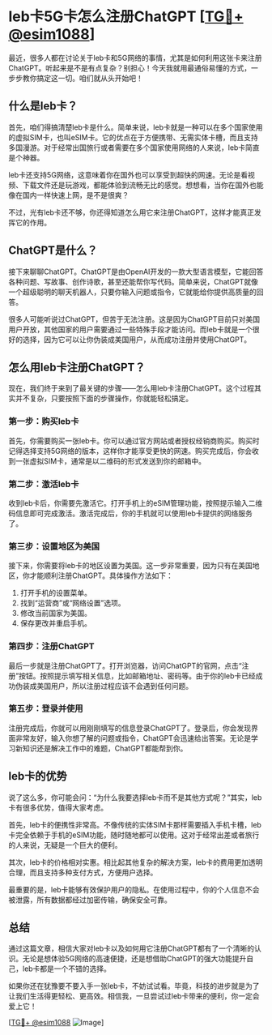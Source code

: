 # leb卡5G卡怎么注册ChatGPT [[TG💪+ @esim1088](https://t.me/s/esim1088)]

最近，很多人都在讨论关于leb卡和5G网络的事情，尤其是如何利用这张卡来注册ChatGPT。听起来是不是有点复杂？别担心！今天我就用最通俗易懂的方式，一步步教你搞定这一切。咱们就从头开始吧！

## 什么是leb卡？

首先，咱们得搞清楚leb卡是什么。简单来说，leb卡就是一种可以在多个国家使用的虚拟SIM卡，也叫eSIM卡。它的优点在于方便携带、无需实体卡槽，而且支持多国漫游。对于经常出国旅行或者需要在多个国家使用网络的人来说，leb卡简直是个神器。

leb卡还支持5G网络，这意味着你在国外也可以享受到超快的网速。无论是看视频、下载文件还是玩游戏，都能体验到流畅无比的感觉。想想看，当你在国外也能像在国内一样快速上网，是不是很爽？

不过，光有leb卡还不够，你还得知道怎么用它来注册ChatGPT，这样才能真正发挥它的作用。

## ChatGPT是什么？

接下来聊聊ChatGPT。ChatGPT是由OpenAI开发的一款大型语言模型，它能回答各种问题、写故事、创作诗歌，甚至还能帮你写代码。简单来说，ChatGPT就像一个超级聪明的聊天机器人，只要你输入问题或指令，它就能给你提供高质量的回答。

很多人可能听说过ChatGPT，但苦于无法注册。这是因为ChatGPT目前只对美国用户开放，其他国家的用户需要通过一些特殊手段才能访问。而leb卡就是一个很好的选择，因为它可以让你伪装成美国用户，从而成功注册并使用ChatGPT。

## 怎么用leb卡注册ChatGPT？

现在，我们终于来到了最关键的步骤——怎么用leb卡注册ChatGPT。这个过程其实并不复杂，只要按照下面的步骤操作，你就能轻松搞定。

### 第一步：购买leb卡

首先，你需要购买一张leb卡。你可以通过官方网站或者授权经销商购买。购买时记得选择支持5G网络的版本，这样你才能享受更快的网速。购买完成后，你会收到一张虚拟SIM卡，通常是以二维码的形式发送到你的邮箱中。

### 第二步：激活leb卡

收到leb卡后，你需要先激活它。打开手机上的eSIM管理功能，按照提示输入二维码信息即可完成激活。激活完成后，你的手机就可以使用leb卡提供的网络服务了。

### 第三步：设置地区为美国

接下来，你需要将leb卡的地区设置为美国。这一步非常重要，因为只有在美国地区，你才能顺利注册ChatGPT。具体操作方法如下：

1. 打开手机的设置菜单。
2. 找到“运营商”或“网络设置”选项。
3. 修改当前国家为美国。
4. 保存更改并重启手机。

### 第四步：注册ChatGPT

最后一步就是注册ChatGPT了。打开浏览器，访问ChatGPT的官网，点击“注册”按钮。按照提示填写相关信息，比如邮箱地址、密码等。由于你的leb卡已经成功伪装成美国用户，所以注册过程应该不会遇到任何问题。

### 第五步：登录并使用

注册完成后，你就可以用刚刚填写的信息登录ChatGPT了。登录后，你会发现界面非常友好，输入你想了解的问题或指令，ChatGPT会迅速给出答案。无论是学习新知识还是解决工作中的难题，ChatGPT都能帮到你。

## leb卡的优势

说了这么多，你可能会问：“为什么我要选择leb卡而不是其他方式呢？”其实，leb卡有很多优势，值得大家考虑。

首先，leb卡的便携性非常高。不像传统的实体SIM卡那样需要插入手机卡槽，leb卡完全依赖于手机的eSIM功能，随时随地都可以使用。这对于经常出差或者旅行的人来说，无疑是一个巨大的便利。

其次，leb卡的价格相对实惠。相比起其他复杂的解决方案，leb卡的费用更加透明合理，而且支持多种支付方式，方便用户选择。

最重要的是，leb卡能够有效保护用户的隐私。在使用过程中，你的个人信息不会被泄露，所有数据都经过加密传输，确保安全可靠。

## 总结

通过这篇文章，相信大家对leb卡以及如何用它注册ChatGPT都有了一个清晰的认识。无论是想体验5G网络的高速便捷，还是想借助ChatGPT的强大功能提升自己，leb卡都是一个不错的选择。

如果你还在犹豫要不要入手一张leb卡，不妨试试看。毕竟，科技的进步就是为了让我们生活得更轻松、更高效。相信我，一旦尝试过leb卡带来的便利，你一定会爱上它！

[[TG💪+ @esim1088](https://t.me/s/esim1088) ![Image](https://i.postimg.cc/4NQfJmqS/Snipaste-2025-05-13-00-14-12.png)]